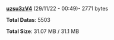[**uzsu3zV4**](/data/uzsu3zV4.txt) (29/11/22 - 00:49)- 2771 bytes

**Total Datas**: 5503

**Total Size**: 31.07 MB / 31.1 MB